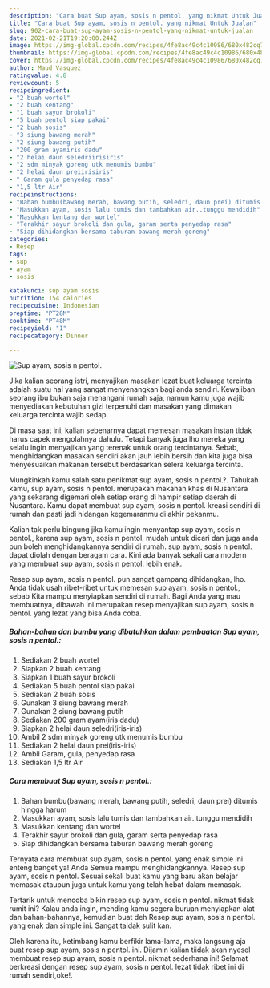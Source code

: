 ```yaml
---
description: "Cara buat Sup ayam, sosis n pentol. yang nikmat Untuk Jualan"
title: "Cara buat Sup ayam, sosis n pentol. yang nikmat Untuk Jualan"
slug: 902-cara-buat-sup-ayam-sosis-n-pentol-yang-nikmat-untuk-jualan
date: 2021-02-21T19:20:00.244Z
image: https://img-global.cpcdn.com/recipes/4fe8ac49c4c10986/680x482cq70/sup-ayam-sosis-n-pentol-foto-resep-utama.jpg
thumbnail: https://img-global.cpcdn.com/recipes/4fe8ac49c4c10986/680x482cq70/sup-ayam-sosis-n-pentol-foto-resep-utama.jpg
cover: https://img-global.cpcdn.com/recipes/4fe8ac49c4c10986/680x482cq70/sup-ayam-sosis-n-pentol-foto-resep-utama.jpg
author: Maud Vasquez
ratingvalue: 4.8
reviewcount: 5
recipeingredient:
- "2 buah wortel"
- "2 buah kentang"
- "1 buah sayur brokoli"
- "5 buah pentol siap pakai"
- "2 buah sosis"
- "3 siung bawang merah"
- "2 siung bawang putih"
- "200 gram ayamiris dadu"
- "2 helai daun seledriirisiris"
- "2 sdm minyak goreng utk menumis bumbu"
- "2 helai daun preiirisiris"
- " Garam gula penyedap rasa"
- "1,5 ltr Air"
recipeinstructions:
- "Bahan bumbu(bawang merah, bawang putih, seledri, daun prei) ditumis hingga harum"
- "Masukkan ayam, sosis lalu tumis dan tambahkan air..tunggu mendidih"
- "Masukkan kentang dan wortel"
- "Terakhir sayur brokoli dan gula, garam serta penyedap rasa"
- "Siap dihidangkan bersama taburan bawang merah goreng"
categories:
- Resep
tags:
- sup
- ayam
- sosis

katakunci: sup ayam sosis 
nutrition: 154 calories
recipecuisine: Indonesian
preptime: "PT28M"
cooktime: "PT48M"
recipeyield: "1"
recipecategory: Dinner

---
```



![Sup ayam, sosis n pentol.](https://img-global.cpcdn.com/recipes/4fe8ac49c4c10986/680x482cq70/sup-ayam-sosis-n-pentol-foto-resep-utama.jpg)

Jika kalian seorang istri, menyajikan masakan lezat buat keluarga tercinta adalah suatu hal yang sangat menyenangkan bagi anda sendiri. Kewajiban seorang ibu bukan saja menangani rumah saja, namun kamu juga wajib menyediakan kebutuhan gizi terpenuhi dan masakan yang dimakan keluarga tercinta wajib sedap.

Di masa  saat ini, kalian sebenarnya dapat memesan masakan instan tidak harus capek mengolahnya dahulu. Tetapi banyak juga lho mereka yang selalu ingin menyajikan yang terenak untuk orang tercintanya. Sebab, menghidangkan masakan sendiri akan jauh lebih bersih dan kita juga bisa menyesuaikan makanan tersebut berdasarkan selera keluarga tercinta. 



Mungkinkah kamu salah satu penikmat sup ayam, sosis n pentol.?. Tahukah kamu, sup ayam, sosis n pentol. merupakan makanan khas di Nusantara yang sekarang digemari oleh setiap orang di hampir setiap daerah di Nusantara. Kamu dapat membuat sup ayam, sosis n pentol. kreasi sendiri di rumah dan pasti jadi hidangan kegemaranmu di akhir pekanmu.

Kalian tak perlu bingung jika kamu ingin menyantap sup ayam, sosis n pentol., karena sup ayam, sosis n pentol. mudah untuk dicari dan juga anda pun boleh menghidangkannya sendiri di rumah. sup ayam, sosis n pentol. dapat diolah dengan beragam cara. Kini ada banyak sekali cara modern yang membuat sup ayam, sosis n pentol. lebih enak.

Resep sup ayam, sosis n pentol. pun sangat gampang dihidangkan, lho. Anda tidak usah ribet-ribet untuk memesan sup ayam, sosis n pentol., sebab Kita mampu menyiapkan sendiri di rumah. Bagi Anda yang mau membuatnya, dibawah ini merupakan resep menyajikan sup ayam, sosis n pentol. yang lezat yang bisa Anda coba.

<!--inarticleads1-->

##### Bahan-bahan dan bumbu yang dibutuhkan dalam pembuatan Sup ayam, sosis n pentol.:

1. Sediakan 2 buah wortel
1. Siapkan 2 buah kentang
1. Siapkan 1 buah sayur brokoli
1. Sediakan 5 buah pentol siap pakai
1. Sediakan 2 buah sosis
1. Gunakan 3 siung bawang merah
1. Gunakan 2 siung bawang putih
1. Sediakan 200 gram ayam(iris dadu)
1. Siapkan 2 helai daun seledri(iris-iris)
1. Ambil 2 sdm minyak goreng utk menumis bumbu
1. Sediakan 2 helai daun prei(iris-iris)
1. Ambil  Garam, gula, penyedap rasa
1. Sediakan 1,5 ltr Air




<!--inarticleads2-->

##### Cara membuat Sup ayam, sosis n pentol.:

1. Bahan bumbu(bawang merah, bawang putih, seledri, daun prei) ditumis hingga harum
1. Masukkan ayam, sosis lalu tumis dan tambahkan air..tunggu mendidih
1. Masukkan kentang dan wortel
1. Terakhir sayur brokoli dan gula, garam serta penyedap rasa
1. Siap dihidangkan bersama taburan bawang merah goreng




Ternyata cara membuat sup ayam, sosis n pentol. yang enak simple ini enteng banget ya! Anda Semua mampu menghidangkannya. Resep sup ayam, sosis n pentol. Sesuai sekali buat kamu yang baru akan belajar memasak ataupun juga untuk kamu yang telah hebat dalam memasak.

Tertarik untuk mencoba bikin resep sup ayam, sosis n pentol. nikmat tidak rumit ini? Kalau anda ingin, mending kamu segera buruan menyiapkan alat dan bahan-bahannya, kemudian buat deh Resep sup ayam, sosis n pentol. yang enak dan simple ini. Sangat taidak sulit kan. 

Oleh karena itu, ketimbang kamu berfikir lama-lama, maka langsung aja buat resep sup ayam, sosis n pentol. ini. Dijamin kalian tiidak akan nyesel membuat resep sup ayam, sosis n pentol. nikmat sederhana ini! Selamat berkreasi dengan resep sup ayam, sosis n pentol. lezat tidak ribet ini di rumah sendiri,oke!.

